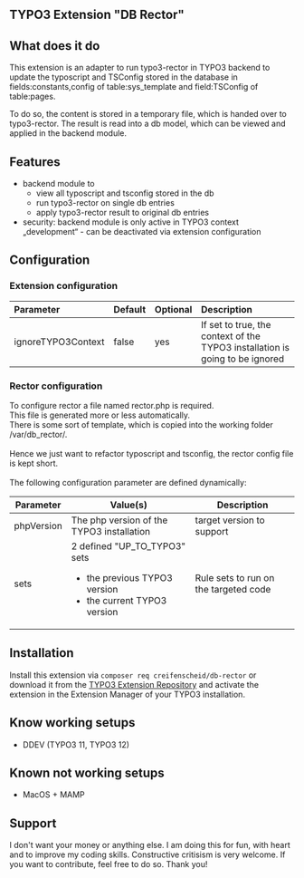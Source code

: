 ## TYPO3 Extension "DB Rector"

## What does it do
This extension is an adapter to run typo3-rector in TYPO3 backend to update the typoscript and TSConfig stored in the database in fields:constants,config of table:sys_template and field:TSConfig of table:pages.

To do so, the content is stored in a temporary file, which is handed over to typo3-rector.
The result is read into a db model, which can be viewed and applied in the backend module.

## Features
- backend module to
  - view all typoscript and tsconfig stored in the db
  - run typo3-rector on single db entries
  - apply typo3-rector result to original db entries
- security: backend module is only active in TYPO3 context „development“ - can be deactivated via extension configuration

## Configuration
### Extension configuration
| Parameter | Default | Optional | Description                                                                  |
|:----------|:--------|:---------|:-----------------------------------------------------------------------------|
|ignoreTYPO3Context|false|yes| If set to true, the context of the TYPO3 installation is going to be ignored |

### Rector configuration
To configure rector a file named rector.php is required.<br>
This file is generated more or less automatically.<br>
There is some sort of template, which is copied into the working folder /var/db_rector/.<br>
<br>
Hence we just want to refactor typoscript and tsconfig, the rector config file is kept short.<br>
<br>
The following configuration parameter are defined dynamically:

| Parameter  | Value(s)                                                                                                   | Description                           |
|------------|------------------------------------------------------------------------------------------------------------|---------------------------------------|
| phpVersion | The php version of the TYPO3 installation                                                                  | target version to support             |
| sets       | 2 defined "UP_TO_TYPO3" sets<ul><li>the previous TYPO3 version</li><li>the current TYPO3 version</li></ul> | Rule sets to run on the targeted code |

## Installation

Install this extension via `composer req creifenscheid/db-rector` or download it from the [TYPO3 Extension Repository](https://extensions.typo3.org/extension/db_rector/) and activate
the extension in the Extension Manager of your TYPO3 installation.

## Know working setups

* DDEV (TYPO3 11, TYPO3 12)

## Known not working setups

* MacOS + MAMP

## Support
I don't want your money or anything else.
I am doing this for fun, with heart and to improve my coding skills.
Constructive critisism is very welcome.
If you want to contribute, feel free to do so.
Thank you!

